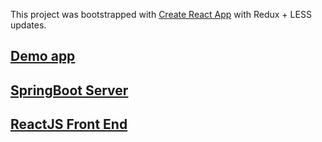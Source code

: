 This project was bootstrapped with [Create React App](https://github.com/facebook/create-react-app) with Redux + LESS updates.

## [Demo app](https://service-subscriber.herokuapp.com/)

## [SpringBoot Server](https://github.com/sachinlamba/Services_Subscribe_Server)

## [ReactJS Front End](https://github.com/sachinlamba/Services_Subscribe_UI)

